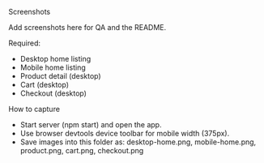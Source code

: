 Screenshots

Add screenshots here for QA and the README.

Required:
- Desktop home listing
- Mobile home listing
- Product detail (desktop)
- Cart (desktop)
- Checkout (desktop)

How to capture
- Start server (npm start) and open the app.
- Use browser devtools device toolbar for mobile width (375px).
- Save images into this folder as: desktop-home.png, mobile-home.png, product.png, cart.png, checkout.png
